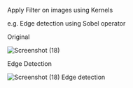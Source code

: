 Apply Filter on images using Kernels

e.g. Edge detection using Sobel operator

Original

![Screenshot (18)](https://user-images.githubusercontent.com/18739988/173421768-d415f64e-c5c8-45ba-a51b-456d8e4431aa.png)

Edge Detection

![Screenshot (18) Edge detection](https://user-images.githubusercontent.com/18739988/173421826-b2c19ac8-4c09-4e5d-a615-d75135e11400.png)
